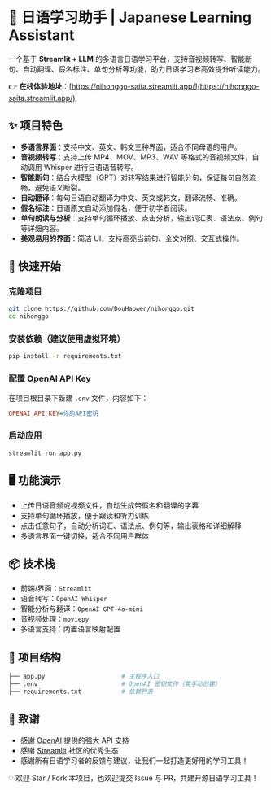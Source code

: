 # 🌸 日语学习助手 | Japanese Learning Assistant

一个基于 **Streamlit + LLM** 的多语言日语学习平台，支持音视频转写、智能断句、自动翻译、假名标注、单句分析等功能，助力日语学习者高效提升听读能力。

👉 **在线体验地址**：[https://nihonggo-saita.streamlit.app/](https://nihonggo-saita.streamlit.app/)

## ✨ 项目特色

- **多语言界面**：支持中文、英文、韩文三种界面，适合不同母语的用户。  
- **音视频转写**：支持上传 MP4、MOV、MP3、WAV 等格式的音视频文件，自动调用 Whisper 进行日语语音转写。  
- **智能断句**：结合大模型（GPT）对转写结果进行智能分句，保证每句自然流畅，避免语义断裂。  
- **自动翻译**：每句日语自动翻译为中文、英文或韩文，翻译流畅、准确。  
- **假名标注**：日语原文自动添加假名，便于初学者阅读。  
- **单句朗读与分析**：支持单句循环播放、点击分析，输出词汇表、语法点、例句等详细内容。  
- **美观易用的界面**：简洁 UI，支持高亮当前句、全文对照、交互式操作。

## 🚀 快速开始

### 克隆项目

```bash
git clone https://github.com/DouHaowen/nihonggo.git
cd nihonggo
```

### 安装依赖（建议使用虚拟环境）

```bash
pip install -r requirements.txt
```

### 配置 OpenAI API Key

在项目根目录下新建 `.env` 文件，内容如下：

```ini
OPENAI_API_KEY=你的API密钥
```

### 启动应用

```bash
streamlit run app.py
```

## 🖥️ 功能演示

- 上传日语音频或视频文件，自动生成带假名和翻译的字幕
- 支持单句循环播放，便于跟读和听力训练
- 点击任意句子，自动分析词汇、语法点、例句等，输出表格和详细解释
- 多语言界面一键切换，适合不同用户群体

## 📦 技术栈

- 前端/界面：`Streamlit`
- 语音转写：`OpenAI Whisper`
- 智能分析与翻译：`OpenAI GPT-4o-mini`
- 音视频处理：`moviepy`
- 多语言支持：内置语言映射配置

## 📂 项目结构

```bash
├── app.py                     # 主程序入口
├── .env                       # OpenAI 密钥文件（需手动创建）
├── requirements.txt           # 依赖列表
```

## 🙏 致谢

- 感谢 [OpenAI](https://openai.com/) 提供的强大 API 支持  
- 感谢 [Streamlit](https://streamlit.io/) 社区的优秀生态  
- 感谢所有日语学习者的反馈与建议，让我们一起打造更好用的学习工具！

💡 欢迎 Star / Fork 本项目，也欢迎提交 Issue 与 PR，共建开源日语学习工具！
